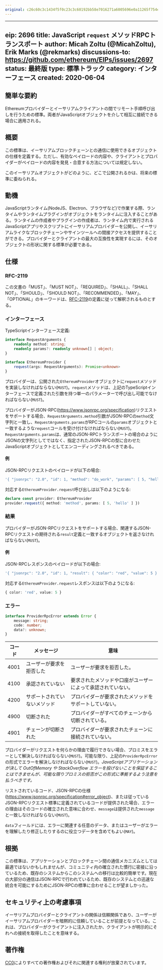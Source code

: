 ```yaml
---
original: c26c60c3c1434f5f0c23c3c60192bb58e7016271a6005696e0a11265f754edc9
---
```


---
eip: 2696
title: JavaScript `request` メソッドRPCトランスポート
author: Micah Zoltu (@MicahZoltu), Erik Marks (@rekmarks)
discussions-to: https://github.com/ethereum/EIPs/issues/2697
status: 最終版
type: 標準トラック
category: インターフェース
created: 2020-06-04
---

## 簡単な要約
Ethereumプロバイダーとイーサリアムクライアントの間でリモート手順呼び出しを行うための標準。両者がJavaScriptオブジェクトを介して相互に接続できる場合に適用される。

## 概要
この標準は、イーサリアムブロックチェーンとの通信に使用できるオブジェクトの仕様を定義する。ただし、有効なペイロードの内容や、クライアントとプロバイダーがペイロードの内容を発見・合意する方法については規定しない。

このイーサリアムオブジェクトがどのように、どこで公開されるかは、将来の標準に委ねられる。

## 動機
JavaScriptランタイム(NodeJS、Electron、ブラウザなど)で作業する際、ランタイムやランタイムプラグインがオブジェクトをランタイムに注入することがある。ランタイムの作成者やプラグインの作成者は、ランタイム内で実行されるJavaScriptアプリやスクリプトにイーサリアムプロバイダーを公開し、イーサリアムライクなブロックチェーンやサインツールへの間接アクセスを提供することができる。プロバイダーとクライアントの最大の互換性を実現するには、そのオブジェクトの形状に関する標準が必要である。

## 仕様

### RFC-2119

この文書の「MUST」、「MUST NOT」、「REQUIRED」、「SHALL」、「SHALL NOT」、「SHOULD」、「SHOULD NOT」、「RECOMMENDED」、「MAY」、「OPTIONAL」のキーワードは、[RFC-2119](https://www.ietf.org/rfc/rfc2119.txt)の定義に従って解釈されるものとする。

### インターフェース

TypeScriptインターフェース定義:
```ts
interface RequestArguments {
	readonly method: string;
	readonly params?: readonly unknown[] | object;
}

interface EthereumProvider {
	request(args: RequestArguments): Promise<unknown>
}
```
プロバイダーは、公開された`EthereumProvider`オブジェクトに`request`メソッドを実装しなければならない(`MUST`)。`request`メソッドは、上記のTypeScriptインターフェースで定義された引数を持つ単一のパラメーターで呼び出し可能でなければならない(`MUST`)。

プロバイダーがJSON-RPC(https://www.jsonrpc.org/specification)リクエストをサポートする場合、`RequestArguments.method`引数がJSON-RPCの`method`文字列と一致し、`RequestArguments.params`がRPCコールの`params`オブジェクトと一致するような`request`コールを受け付けなければならない(`MUST`)。`RequestArguments.params`は、通常のJSON-RPCトランスポートの場合のようにJSONの文字列としてではなく、指定されたJSON-RPCの型に合わせたJavaScriptオブジェクトとしてエンコーディングされるべきである。

#### 例
JSON-RPCリクエストのペイロードが以下の場合:
```typescript
'{ "jsonrpc": "2.0", "id": 1, "method": "do_work", "params": [ 5, "hello" ] }'
```
対応する`EthereumProvider.request`呼び出しは以下のようになる:
```typescript
declare const provider: EthereumProvider
provider.request({ method: 'method', params: [ 5, 'hello' ] })
```

### 結果
プロバイダーがJSON-RPCリクエストをサポートする場合、関連するJSON-RPCリクエストの期待される`result`定義と一致するオブジェクトを返さなければならない(`MUST`)。

#### 例
JSON-RPCレスポンスのペイロードが以下の場合:
```typescript
'{ "jsonrpc": "2.0", "id": 1, "result": { "color": "red", "value": 5 } }'
```
対応する`EthereumProvider.request`レスポンスは以下のようになる:
```typescript
{ color: 'red', value: 5 }
```

### エラー
```ts
interface ProviderRpcError extends Error {
	message: string;
	code: number;
	data?: unknown;
}
```

| コード | メッセージ            | 意味                                                                    |
| ----- | -------------------- | --------------------------------------------------------------------- |
| 4001 | ユーザーが要求を拒否した | ユーザーが要求を拒否した。                                                 |
| 4100 | 承認されていない        | 要求されたメソッドや口座がユーザーによって承認されていない。                     |
| 4200 | サポートされていないメソッド | プロバイダーが要求されたメソッドをサポートしていない。                        |
| 4900 | 切断された              | プロバイダーがすべてのチェーンから切断されている。                            |
| 4901 | チェーンが切断された      | プロバイダーが要求されたチェーンに接続されていない。                          |

プロバイダーがリクエストを何らかの理由で履行できない場合、プロミスをエラーとして解決しなければならない(`MUST`)。可能な限り、上記の`ProviderRpcError`の形式でエラーを解決しなければならない(`MUST`)。_JavaScriptアプリケーションが決して OutOfMemory や StackOverflow エラーを投げないことを保証することはできませんが、可能な限りプロミスの拒否がこの形式に準拠するよう注意を払うべきです。_

リストされているコード、JSON-RPCの仕様(https://www.jsonrpc.org/specification#error_object)、または従っているJSON-RPCリクエスト標準に定義されているコードが提供された場合、エラーの理由はそのコードの確立された意味に合わせ、`message`は提供された`message`と一致しなければならない(`MUST`)。

`data`フィールドには、エラーに関連する任意のデータ、またはユーザーがエラーを理解したり修正したりするのに役立つデータを含めてもよい(`MAY`)。

## 根拠
この標準は、アプリケーションとブロックチェーン間の通信メカニズムとしては最適ではないかもしれませんが、コミュニティ内の確立された慣行に密接に沿っているため、既存のシステムからこのシステムへの移行は比較的簡単です。現在の大部分の通信はJSON-RPCで行われているため、既存のシステムとの迅速な統合を可能にするためにJSON-RPCの標準に合わせることが望ましかった。

## セキュリティ上の考慮事項
イーサリアムプロバイダーとクライアントの関係は信頼関係であり、ユーザーがイーサリアムプロバイダーを暗黙的に信頼していることが前提となっている。これは、プロバイダーがクライアントに注入されたか、クライアントが明示的にそれへの接続を取得したことを意味する。

## 著作権
[CC0](../LICENSE.md)によりすべての著作権およびそれに関連する権利が放棄されています。